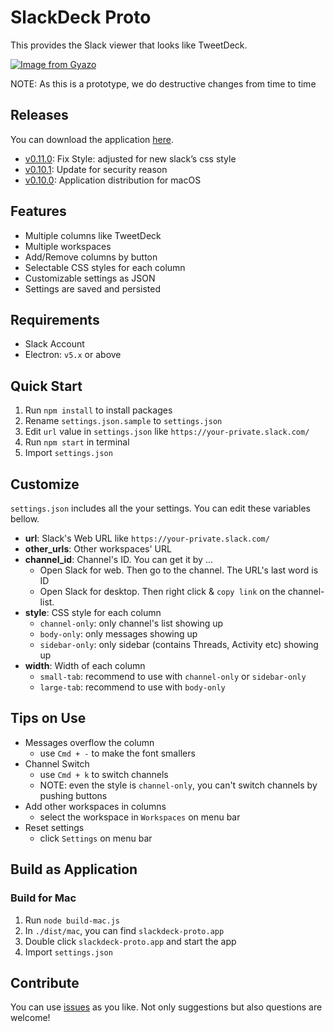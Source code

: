 # SlackDeck Proto

This provides the Slack viewer that looks like TweetDeck.

[![Image from Gyazo](https://i.gyazo.com/0613980a28e63cfcb3a3a194c6d48875.gif)](https://gyazo.com/0613980a28e63cfcb3a3a194c6d48875)

NOTE: As this is a prototype, we do destructive changes from time to time

## Releases

You can download the application [here](https://github.com/blue0513/slackdeck-proto/releases).

+ [v0.11.0](https://github.com/blue0513/slackdeck-proto/releases/tag/0.11.0): Fix Style: adjusted for new slack’s css style
+ [v0.10.1](https://github.com/blue0513/slackdeck-proto/releases/tag/0.10.1): Update for security reason
+ [v0.10.0](https://github.com/blue0513/slackdeck-proto/releases/tag/0.10.0): Application distribution for macOS

## Features

+ Multiple columns like TweetDeck
+ Multiple workspaces
+ Add/Remove columns by button
+ Selectable CSS styles for each column
+ Customizable settings as JSON
+ Settings are saved and persisted

## Requirements

+ Slack Account
+ Electron: `v5.x` or above

## Quick Start

1. Run `npm install` to install packages
2. Rename `settings.json.sample` to `settings.json`
3. Edit `url` value in `settings.json` like `https://your-private.slack.com/`
4. Run `npm start` in terminal
5. Import `settings.json`

## Customize

`settings.json` includes all the your settings.
You can edit these variables bellow.

+ **url**: Slack's Web URL like `https://your-private.slack.com/`
+ **other_urls**: Other workspaces' URL
+ **channel_id**: Channel's ID. You can get it by ...
  + Open Slack for web. Then go to the channel. The URL's last word is ID
  + Open Slack for desktop. Then right click & `copy link` on the channel-list.
+ **style**: CSS style for each column
  + `channel-only`: only channel's list showing up
  + `body-only`: only messages showing up
  + `sidebar-only`: only sidebar (contains Threads, Activity etc)  showing up
+ **width**: Width of each column
  + `small-tab`: recommend to use with `channel-only` or `sidebar-only`
  + `large-tab`: recommend to use with `body-only`

## Tips on Use

+ Messages overflow the column
  + use `Cmd + -` to make the font smallers
+ Channel Switch
  + use `Cmd + k` to switch channels
  + NOTE: even the style is `channel-only`, you can't switch channels by pushing buttons
+ Add other workspaces in columns
  + select the workspace in `Workspaces` on menu bar
+ Reset settings
  + click `Settings` on menu bar

## Build as Application

### Build for Mac

1. Run `node build-mac.js`
2. In `./dist/mac`, you can find `slackdeck-proto.app`
3. Double click `slackdeck-proto.app` and start the app
4. Import `settings.json`

## Contribute

You can use [issues](https://github.com/blue0513/slackdeck-proto/issues) as you like.
Not only suggestions but also questions are welcome!
